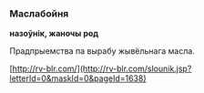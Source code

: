 ### Маслабойня
**назоўнік, жаночы род**

Прадпрыемства па вырабу жывёльнага масла.

<a rel="author">[http://rv-blr.com/](http://rv-blr.com/slounik.jsp?letterId=0&maskId=0&pageId=1638)</a>
